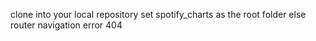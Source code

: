 clone into your local repository
set spotify_charts as the root folder else router navigation error 404
